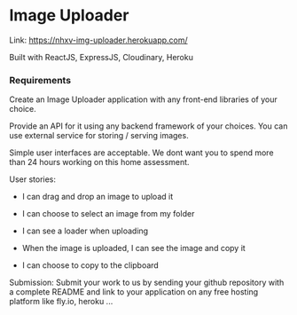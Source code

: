 # Image Uploader
Link: https://nhxv-img-uploader.herokuapp.com/

Built with ReactJS, ExpressJS, Cloudinary, Heroku

### Requirements
Create an Image Uploader application with any front-end libraries of your choice.

Provide an API for it using any backend framework of your choices. You can use external service for storing / serving images.

Simple user interfaces are acceptable. We dont want you to spend more than 24 hours working on this home assessment.

User stories:
- I can drag and drop an image to upload it

- I can choose to select an image from my folder

- I can see a loader when uploading

- When the image is uploaded, I can see the image and copy it

- I can choose to copy to the clipboard

Submission:
Submit your work to us by sending your github repository with a complete README and link to your application on any free hosting platform like fly.io, heroku ...